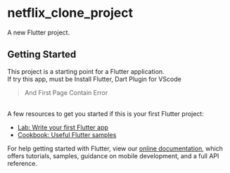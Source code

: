 # netflix_clone_project

A new Flutter project.

## Getting Started

This project is a starting point for a Flutter application. <br>
If try this app, must be Install Flutter, Dart Plugin for VScode <br>
> And First Page Contain Error

<br>
A few resources to get you started if this is your first Flutter project:

- [Lab: Write your first Flutter app](https://flutter.dev/docs/get-started/codelab)
- [Cookbook: Useful Flutter samples](https://flutter.dev/docs/cookbook)

For help getting started with Flutter, view our
[online documentation](https://flutter.dev/docs), which offers tutorials,
samples, guidance on mobile development, and a full API reference.

